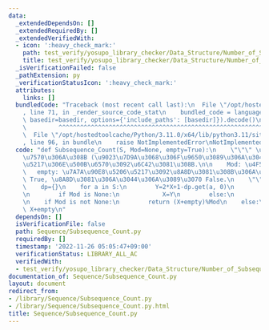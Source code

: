 ```yaml
---
data:
  _extendedDependsOn: []
  _extendedRequiredBy: []
  _extendedVerifiedWith:
  - icon: ':heavy_check_mark:'
    path: test_verify/yosupo_library_checker/Data_Structure/Number_of_Subsequences.test.py
    title: test_verify/yosupo_library_checker/Data_Structure/Number_of_Subsequences.test.py
  _isVerificationFailed: false
  _pathExtension: py
  _verificationStatusIcon: ':heavy_check_mark:'
  attributes:
    links: []
  bundledCode: "Traceback (most recent call last):\n  File \"/opt/hostedtoolcache/Python/3.11.0/x64/lib/python3.11/site-packages/onlinejudge_verify/documentation/build.py\"\
    , line 71, in _render_source_code_stat\n    bundled_code = language.bundle(stat.path,\
    \ basedir=basedir, options={'include_paths': [basedir]}).decode()\n          \
    \         ^^^^^^^^^^^^^^^^^^^^^^^^^^^^^^^^^^^^^^^^^^^^^^^^^^^^^^^^^^^^^^^^^^^^^^^^^^^^^^^^^\n\
    \  File \"/opt/hostedtoolcache/Python/3.11.0/x64/lib/python3.11/site-packages/onlinejudge_verify/languages/python.py\"\
    , line 96, in bundle\n    raise NotImplementedError\nNotImplementedError\n"
  code: "def Subsequence_Count(S, Mod=None, empty=True):\n    \"\"\" \u5217 S \u306E\
    \u7570\u306A\u308B (\u9023\u7D9A\u3068\u306F\u9650\u3089\u306A\u3044) \u90E8\u5206\
    \u5217\u306E\u500B\u6570\u3092\u6C42\u3081\u308B.\n\n    Mod: \u4F59\u308A\n \
    \   empty: \u7A7A\u90E8\u5206\u5217\u3092\u8A8D\u3081\u308B\u306A\u3089\u3070\
    \ True, \u8A8D\u3081\u306A\u3044\u306A\u3089\u3070 False.\n    \"\"\"\n\n    X=0\n\
    \    dp={}\n    for a in S:\n        Y=2*X+1-dp.get(a, 0)\n        dp[a]=X+1\n\
    \n        if Mod is None:\n            X=Y\n        else:\n            X=Y%Mod\n\
    \n    if Mod is not None:\n        return (X+empty)%Mod\n    else:\n        return\
    \ X+empty\n"
  dependsOn: []
  isVerificationFile: false
  path: Sequence/Subsequence_Count.py
  requiredBy: []
  timestamp: '2022-11-26 05:05:47+09:00'
  verificationStatus: LIBRARY_ALL_AC
  verifiedWith:
  - test_verify/yosupo_library_checker/Data_Structure/Number_of_Subsequences.test.py
documentation_of: Sequence/Subsequence_Count.py
layout: document
redirect_from:
- /library/Sequence/Subsequence_Count.py
- /library/Sequence/Subsequence_Count.py.html
title: Sequence/Subsequence_Count.py
---
```

